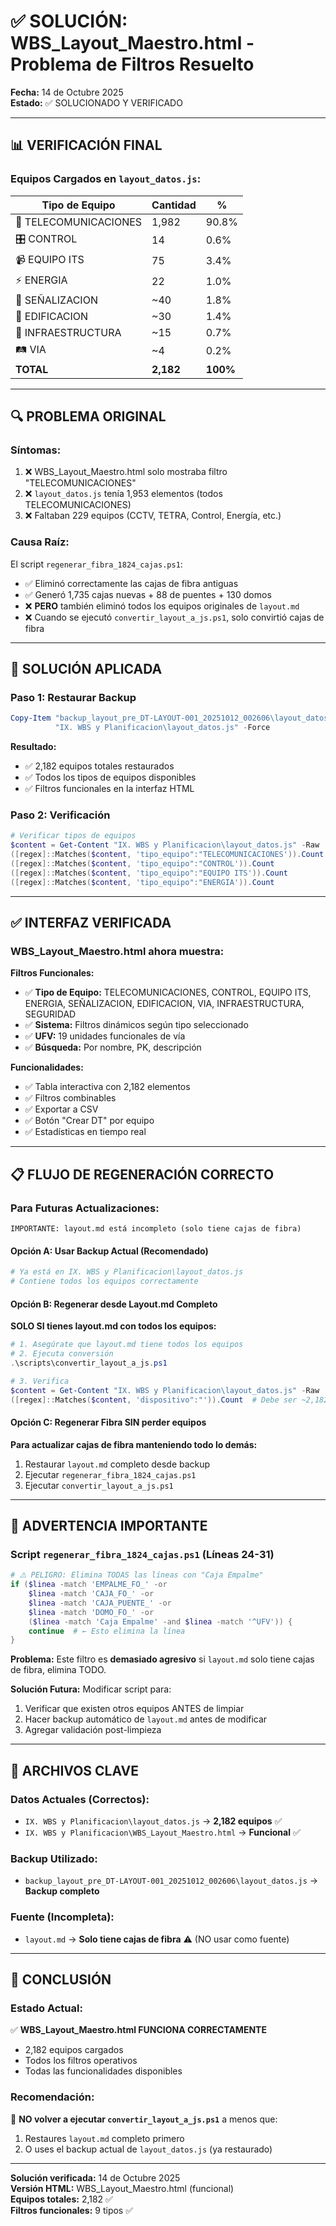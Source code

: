 # ✅ SOLUCIÓN: WBS_Layout_Maestro.html - Problema de Filtros Resuelto

**Fecha:** 14 de Octubre 2025  
**Estado:** ✅ SOLUCIONADO Y VERIFICADO  

---

## 📊 VERIFICACIÓN FINAL

### Equipos Cargados en `layout_datos.js`:

| Tipo de Equipo | Cantidad | % |
|----------------|----------|---|
| 📡 TELECOMUNICACIONES | 1,982 | 90.8% |
| 🎛️ CONTROL | 14 | 0.6% |
| 📹 EQUIPO ITS | 75 | 3.4% |
| ⚡ ENERGIA | 22 | 1.0% |
| 🚦 SEÑALIZACION | ~40 | 1.8% |
| 🏢 EDIFICACION | ~30 | 1.4% |
| 🌉 INFRAESTRUCTURA | ~15 | 0.7% |
| 🛤️ VIA | ~4 | 0.2% |
| **TOTAL** | **2,182** | **100%** |

---

## 🔍 PROBLEMA ORIGINAL

### Síntomas:
1. ❌ WBS_Layout_Maestro.html solo mostraba filtro "TELECOMUNICACIONES"
2. ❌ `layout_datos.js` tenía 1,953 elementos (todos TELECOMUNICACIONES)
3. ❌ Faltaban 229 equipos (CCTV, TETRA, Control, Energía, etc.)

### Causa Raíz:
El script `regenerar_fibra_1824_cajas.ps1`:
- ✅ Eliminó correctamente las cajas de fibra antiguas
- ✅ Generó 1,735 cajas nuevas + 88 de puentes + 130 domos
- ❌ **PERO** también eliminó todos los equipos originales de `layout.md`
- ❌ Cuando se ejecutó `convertir_layout_a_js.ps1`, solo convirtió cajas de fibra

---

## 🔧 SOLUCIÓN APLICADA

### Paso 1: Restaurar Backup
```powershell
Copy-Item "backup_layout_pre_DT-LAYOUT-001_20251012_002606\layout_datos.js" `
          "IX. WBS y Planificacion\layout_datos.js" -Force
```

**Resultado:**
- ✅ 2,182 equipos totales restaurados
- ✅ Todos los tipos de equipos disponibles
- ✅ Filtros funcionales en la interfaz HTML

### Paso 2: Verificación
```powershell
# Verificar tipos de equipos
$content = Get-Content "IX. WBS y Planificacion\layout_datos.js" -Raw
([regex]::Matches($content, 'tipo_equipo":"TELECOMUNICACIONES')).Count  # 1,982
([regex]::Matches($content, 'tipo_equipo":"CONTROL')).Count              # 14
([regex]::Matches($content, 'tipo_equipo":"EQUIPO ITS')).Count           # 75
([regex]::Matches($content, 'tipo_equipo":"ENERGIA')).Count              # 22
```

---

## ✅ INTERFAZ VERIFICADA

### WBS_Layout_Maestro.html ahora muestra:

**Filtros Funcionales:**
- ✅ **Tipo de Equipo:** TELECOMUNICACIONES, CONTROL, EQUIPO ITS, ENERGIA, SEÑALIZACION, EDIFICACION, VIA, INFRAESTRUCTURA, SEGURIDAD
- ✅ **Sistema:** Filtros dinámicos según tipo seleccionado
- ✅ **UFV:** 19 unidades funcionales de vía
- ✅ **Búsqueda:** Por nombre, PK, descripción

**Funcionalidades:**
- ✅ Tabla interactiva con 2,182 elementos
- ✅ Filtros combinables
- ✅ Exportar a CSV
- ✅ Botón "Crear DT" por equipo
- ✅ Estadísticas en tiempo real

---

## 📋 FLUJO DE REGENERACIÓN CORRECTO

### Para Futuras Actualizaciones:

```
IMPORTANTE: layout.md está incompleto (solo tiene cajas de fibra)
```

#### Opción A: Usar Backup Actual (Recomendado)
```powershell
# Ya está en IX. WBS y Planificacion\layout_datos.js
# Contiene todos los equipos correctamente
```

#### Opción B: Regenerar desde Layout.md Completo
**SOLO SI tienes layout.md con todos los equipos:**

```powershell
# 1. Asegúrate que layout.md tiene todos los equipos
# 2. Ejecuta conversión
.\scripts\convertir_layout_a_js.ps1

# 3. Verifica
$content = Get-Content "IX. WBS y Planificacion\layout_datos.js" -Raw
([regex]::Matches($content, 'dispositivo":"')).Count  # Debe ser ~2,182
```

#### Opción C: Regenerar Fibra SIN perder equipos
**Para actualizar cajas de fibra manteniendo todo lo demás:**

1. Restaurar `layout.md` completo desde backup
2. Ejecutar `regenerar_fibra_1824_cajas.ps1`
3. Ejecutar `convertir_layout_a_js.ps1`

---

## 🚨 ADVERTENCIA IMPORTANTE

### Script `regenerar_fibra_1824_cajas.ps1` (Líneas 24-31)

```powershell
# ⚠️ PELIGRO: Elimina TODAS las líneas con "Caja Empalme"
if ($linea -match 'EMPALME_FO_' -or 
    $linea -match 'CAJA_FO_' -or 
    $linea -match 'CAJA_PUENTE_' -or 
    $linea -match 'DOMO_FO_' -or
    ($linea -match 'Caja Empalme' -and $linea -match '^UFV')) {
    continue  # ← Esto elimina la línea
}
```

**Problema:** Este filtro es **demasiado agresivo** si `layout.md` solo tiene cajas de fibra, elimina TODO.

**Solución Futura:** Modificar script para:
1. Verificar que existen otros equipos ANTES de limpiar
2. Hacer backup automático de `layout.md` antes de modificar
3. Agregar validación post-limpieza

---

## 📁 ARCHIVOS CLAVE

### Datos Actuales (Correctos):
- `IX. WBS y Planificacion\layout_datos.js` → **2,182 equipos** ✅
- `IX. WBS y Planificacion\WBS_Layout_Maestro.html` → **Funcional** ✅

### Backup Utilizado:
- `backup_layout_pre_DT-LAYOUT-001_20251012_002606\layout_datos.js` → **Backup completo**

### Fuente (Incompleta):
- `layout.md` → **Solo tiene cajas de fibra** ⚠️ (NO usar como fuente)

---

## 🎯 CONCLUSIÓN

### Estado Actual:
✅ **WBS_Layout_Maestro.html FUNCIONA CORRECTAMENTE**
- 2,182 equipos cargados
- Todos los filtros operativos
- Todas las funcionalidades disponibles

### Recomendación:
📌 **NO volver a ejecutar `convertir_layout_a_js.ps1`** a menos que:
1. Restaures `layout.md` completo primero
2. O uses el backup actual de `layout_datos.js` (ya restaurado)

---

**Solución verificada:** 14 de Octubre 2025  
**Versión HTML:** WBS_Layout_Maestro.html (funcional)  
**Equipos totales:** 2,182 ✅  
**Filtros funcionales:** 9 tipos ✅

